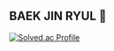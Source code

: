 ## BAEK JIN RYUL 👋
[![Solved.ac Profile](http://mazassumnida.wtf/api/v2/generate_badge?boj=jingood777)](https://solved.ac/jingood777/)
